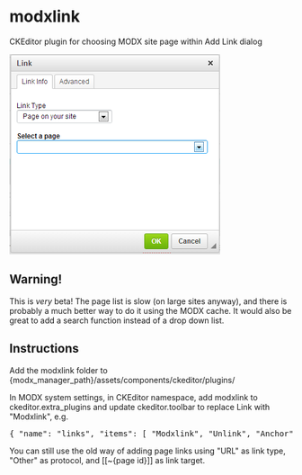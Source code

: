 modxlink
========

CKEditor plugin for choosing MODX site page within Add Link dialog

![Screenshot of link dialog](screenshot.png)

Warning!
------------

This is *very* beta! The page list is slow (on large sites anyway), and there is probably a much better way to do it using the MODX cache. It would also be great to add a search function instead of a drop down list.

Instructions
------------

Add the modxlink folder to {modx_manager_path}/assets/components/ckeditor/plugins/

In MODX system settings, in CKEditor namespace, add modxlink to ckeditor.extra_plugins and update ckeditor.toolbar to replace Link with "Modxlink", e.g.

<pre>
{ "name": "links", "items": [ "Modxlink", "Unlink", "Anchor"] }
</pre>

You can still use the old way of adding page links using "URL" as link type, "Other" as protocol, and [[~{page id}]] as link target.